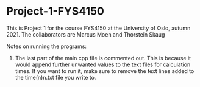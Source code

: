 # Project-1-FYS4150

This is Project 1 for the course FYS4150 at the University of Oslo, autumn 2021.
The collaborators are Marcus Moen and Thorstein Skaug



Notes on running the programs:

1. The last part of the main cpp file is commented out. This is because it would append further unwanted values to the text files for calculation times. If you want to run it, make sure to remove the text lines added to the time(n)n.txt file you write to. 
